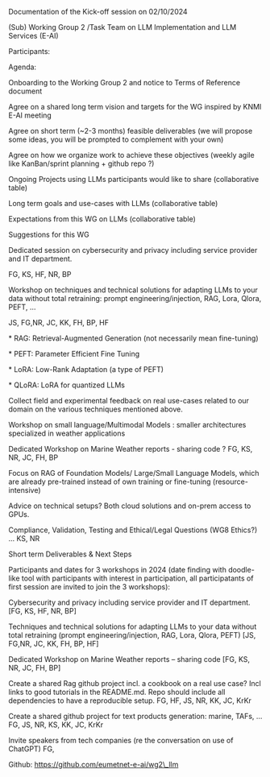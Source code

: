  Documentation of the Kick-off session on 02/10/2024

(Sub) Working Group 2 /Task Team on LLM Implementation and LLM Services (E-AI)


Participants:


Agenda:

Onboarding to the Working Group 2 and notice to Terms of Reference document

Agree on a shared long term vision and targets for the WG inspired by KNMI E-AI meeting 

Agree on short term (~2-3 months) feasible deliverables (we will propose some ideas, you will be prompted to complement with your own)

Agree on how we organize work to achieve these objectives (weekly agile like KanBan/sprint planning + github repo ?)




Ongoing Projects using LLMs participants would like to share (collaborative table)







Long term goals and use-cases with LLMs (collaborative table)







Expectations from this WG on LLMs (collaborative table)





Suggestions for this WG 

Dedicated session on cybersecurity and privacy including service provider and IT department.

FG, KS, HF, NR, BP

Workshop on techniques and technical solutions for adapting LLMs to your data without total retraining: prompt engineering/injection, RAG, Lora, Qlora, PEFT, … 

JS, FG,NR, JC, KK, FH, BP, HF

\* RAG: Retrieval-Augmented Generation (not necessarily mean fine-tuning)

\* PEFT: Parameter Efficient Fine Tuning

\* LoRA: Low-Rank Adaptation (a type of PEFT)

\* QLoRA: LoRA for quantized LLMs

Collect field and experimental feedback on real use-cases related to our domain on the various techniques mentioned above.

Workshop on small language/Multimodal Models : smaller architectures specialized in weather applications

Dedicated Workshop on Marine Weather reports - sharing code ? FG, KS, NR, JC, FH, BP

Focus on RAG of Foundation Models/ Large/Small Language Models, which are already pre-trained instead of own training or fine-tuning (resource-intensive)

Advice on technical setups? Both cloud solutions and on-prem access to GPUs.

Compliance, Validation, Testing and Ethical/Legal Questions (WG8 Ethics?) … KS, NR



Short term Deliverables & Next Steps

Participants and dates for 3 workshops in 2024 (date finding with doodle-like tool with participants with interest in participation, all participatants of first session are invited to join the 3 workshops):

Cybersecurity and privacy including service provider and IT department. [FG, KS, HF, NR, BP]

Techniques and technical solutions for adapting LLMs to your data without total retraining (prompt engineering/injection, RAG, Lora, Qlora, PEFT) [JS, FG,NR, JC, KK, FH, BP, HF]

Dedicated Workshop on Marine Weather reports – sharing code [FG, KS, NR, JC, FH, BP]

Create a shared Rag github project incl. a cookbook on a real use case? Incl links to good tutorials in the README.md. Repo should include all dependencies to have a reproducible setup. FG, HF, JS, NR, KK, JC, KrKr

Create a shared github project for text products generation: marine, TAFs, … FG, JS, NR, KS, KK, JC, KrKr

Invite speakers from tech companies (re the conversation on use of ChatGPT) FG,

Github: https://github.com/eumetnet-e-ai/wg2\_llm

